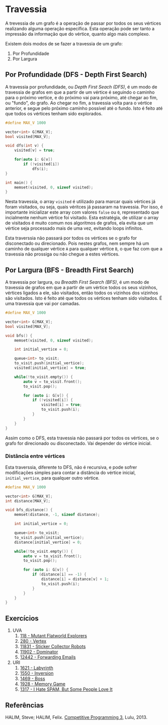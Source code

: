 Travessia
=========

A trevessia de um grafo é a operação de passar por todos os seus vértices realizando
alguma operação específica. Esta operação pode ser tanto a impressão da informação
que do vértice, quanto algo mais complexo.

Existem dois modos de se fazer a travessia de um grafo:

1. Por Profundidade
1. Por Largura

## Por Profundidade (DFS - Depth First Search)

A travessia por profundidade, ou _Depth First Seach (DFS)_, é um modo de travessia
de grafos em que a partir de um vértice é seguindo o caminho para o próximo vertice,
e do próximo vai para próximo, até chegar ao fim, ou "fundo", do grafo. Ao chegar no
fim, a travessia volta para o vértice anterior, e segue pelo próximo caminho possível
até o fundo. Isto é feito até que todos os vértices tenham sido explorados.

```cpp
#define MAX_V 1000

vector<int> G[MAX_V];
bool visited[MAX_V];

void dfs(int v) {
    visited[v] = true;

    for(auto i: G[v])
        if (!visited[i])
            dfs(i);
}

int main() {
    memset(visited, 0, sizeof visited);
}
```

Nesta travessia, o array `visited` é utilizado para marcar quais vértices já foram
visitados, ou seja, quais véritces já passaram na travessia. Por isso, é importante
inicializar este array com valores `false` ou `0`, representado que incialmente
nenhum vértice foi visitado. Esta estratégia, de utilizar o array de visitados
é muito comum nos algoritmos de grafos, ela evita que um vértice seja processado
mais de uma vez, evitando loops infinitos.

Esta traverssia não passará por todos os vértices se o grafo for disconectado ou
direcionado. Pois nestes grafos, nem sempre há um caminho de qualquer vértice `A`
para qualquer vértice `B`, o que faz com que a travessia não prossiga ou não chegue
a estes vértices.

## Por Largura (BFS - Breadth First Search)

A travessia por largura, ou _Breadth First Search (BFS)_, é um modo de travessia
de grafos em que a partir de um vértice todos os seus vizinhos, vértices ligados
a ele, são visitados, então todos os vizinhos dos vizinhos são visitados. Isto
é feito até que todos os vértices tenham sido visitados. É uma travessia que
vai por camadas.

```cpp
#define MAX_V 1000

vector<int> G[MAX_V];
bool visited[MAX_V];

void bfs() {
    memset(visited, 0, sizeof visited);

    int initial_vertice = 0;

    queue<int> to_visit;
    to_visit.push(initial_vertice);
    visited[initial_vertice] = true;

    while(!to_visit.empty()) {
        auto v = to_visit.front();
        to_visit.pop();

        for (auto i: G[v]) {
            if (!visited[i]) {
                visited[i] = true;
                to_visit.push(i);
            }
        }
    }
}
```

Assim como o DFS, esta travessia não passará por todos os vértices, se o grafo for
direcionado ou disconectado. Vai depender do vértice inicial.

### Distância entre vértices

Esta traverssia, diferente to DFS, não é recursiva, e pode sofrer modificações
simples para contar a distância do vértice inicial, `initial_vertice`, para qualquer
outro vértice.

```cpp
#define MAX_V 1000

vector<int> G[MAX_V];
int distance[MAX_V];

void bfs_distance() {
    memset(distance, -1, sizeof distance);

    int initial_vertice = 0;

    queue<int> to_visit;
    to_visit.push(initial_vertice);
    distance[initial_vertice] = 0;

    while(!to_visit.empty()) {
        auto v = to_visit.front();
        to_visit.pop();

        for (auto i: G[v]) {
            if (distance[i] == -1) {
                distance[i] = distance[v] + 1;
                to_visit.push(i);
            }
        }
    }
}
```

## Exercícios

1. UVA
    1. [118 - Mutant Flatworld Explorers](https://uva.onlinejudge.org/external/1/118.pdf)
    1. [280 - Vertex](https://uva.onlinejudge.org/external/2/280.pdf)
    1. [11831 -  Sticker Collector Robots](https://uva.onlinejudge.org/external/118/11831.pdf)
    1. [11902 - Dominator](https://uva.onlinejudge.org/external/119/11902.pdf)
    1. [12442 - Forwarding Emails](https://uva.onlinejudge.org/external/124/12442.pdf)
1. URI
    1. [1621 - Labyrinth](https://www.urionlinejudge.com.br/judge/problems/view/1621)
    1. [1550 - Inversion](https://www.urionlinejudge.com.br/judge/problems/view/1550)
    1. [1469 - Boss](https://www.urionlinejudge.com.br/judge/problems/view/1469)
    1. [1928 - Memory Game](https://www.urionlinejudge.com.br/judge/problems/view/1928)
    1. [1317 - I Hate SPAM, But Some People Love It](https://www.urionlinejudge.com.br/judge/problems/view/1317)

## Referências

HALIM, Steve; HALIM, Felix. [Competitive Programming 3](http://cpbook.net/), Lulu, 2013.
